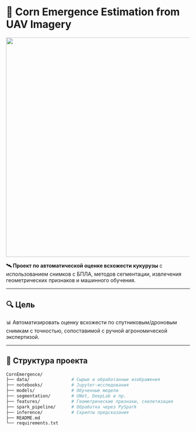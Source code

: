 # 🌽 Corn Emergence Estimation from UAV Imagery

<p align="center">
  <img src="https://media.giphy.com/media/ZZrP0uQKFF5yA/giphy.gif" width="600"/>
</p>

**🛰️ Проект по автоматической оценке всхожести кукурузы** с использованием снимков с БПЛА, методов сегментации, извлечения геометрических признаков и машинного обучения.

---

## 🔍 Цель

📊 Автоматизировать оценку всхожести по спутниковым/дроновым снимкам с точностью, сопоставимой с ручной агрономической экспертизой.

---

## 📁 Структура проекта

```bash
CornEmergence/
├── data/                # Сырые и обработанные изображения
├── notebooks/           # Jupyter-исследования
├── models/              # Обученные модели
├── segmentation/        # UNet, DeepLab и пр.
├── features/            # Геометрические признаки, скелетизация
├── spark_pipeline/      # Обработка через PySpark
├── inference/           # Скрипты предсказания
├── README.md
└── requirements.txt
